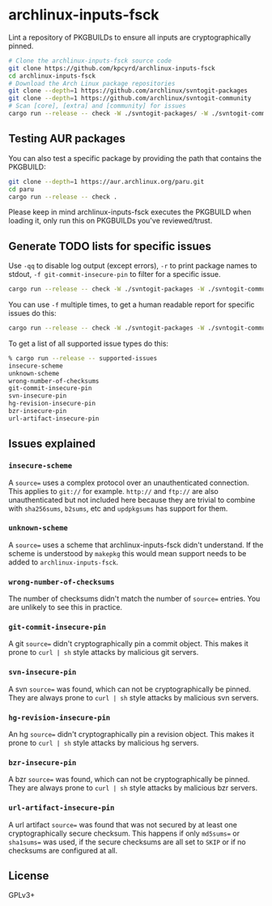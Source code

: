 # archlinux-inputs-fsck

Lint a repository of PKGBUILDs to ensure all inputs are cryptographically pinned.

```sh
# Clone the archlinux-inputs-fsck source code
git clone https://github.com/kpcyrd/archlinux-inputs-fsck
cd archlinux-inputs-fsck
# Download the Arch Linux package repositories
git clone --depth=1 https://github.com/archlinux/svntogit-packages
git clone --depth=1 https://github.com/archlinux/svntogit-community
# Scan [core], [extra] and [community] for issues
cargo run --release -- check -W ./svntogit-packages/ -W ./svntogit-community/
```

## Testing AUR packages

You can also test a specific package by providing the path that contains the PKGBUILD:

```sh
git clone --depth=1 https://aur.archlinux.org/paru.git
cd paru
cargo run --release -- check .
```

Please keep in mind archlinux-inputs-fsck executes the PKGBUILD when loading it, only run this on PKGBUILDs you've reviewed/trust.

## Generate TODO lists for specific issues

Use `-qq` to disable log output (except errors), `-r` to print package names to stdout, `-f git-commit-insecure-pin` to filter for a specific issue.

```sh
cargo run --release -- check -W ./svntogit-packages -W ./svntogit-community -qqrf git-commit-insecure-pin
```

You can use `-f` multiple times, to get a human readable report for specific issues do this:

```sh
cargo run --release -- check -W ./svntogit-packages -W ./svntogit-community -q -f git-commit-insecure-pin -f svn-insecure-pin
```

To get a list of all supported issue types do this:

```sh
% cargo run --release -- supported-issues
insecure-scheme
unknown-scheme
wrong-number-of-checksums
git-commit-insecure-pin
svn-insecure-pin
hg-revision-insecure-pin
bzr-insecure-pin
url-artifact-insecure-pin
```

## Issues explained

### `insecure-scheme`

A `source=` uses a complex protocol over an unauthenticated connection. This applies to `git://` for example. `http://` and `ftp://` are also unauthenticated but not included here because they are trivial to combine with `sha256sums`, `b2sums`, etc and `updpkgsums` has support for them.

### `unknown-scheme`

A `source=` uses a scheme that archlinux-inputs-fsck didn't understand. If the scheme is understood by `makepkg` this would mean support needs to be added to `archlinux-inputs-fsck`.

### `wrong-number-of-checksums`

The number of checksums didn't match the number of `source=` entries. You are unlikely to see this in practice.

### `git-commit-insecure-pin`

A git `source=` didn't cryptographically pin a commit object. This makes it prone to `curl | sh` style attacks by malicious git servers.

### `svn-insecure-pin`

A svn `source=` was found, which can not be cryptographically be pinned. They are always prone to `curl | sh` style attacks by malicious svn servers.

### `hg-revision-insecure-pin`

An hg `source=` didn't cryptographically pin a revision object. This makes it prone to `curl | sh` style attacks by malicious hg servers.

### `bzr-insecure-pin`

A bzr `source=` was found, which can not be cryptographically be pinned. They are always prone to `curl | sh` style attacks by malicious bzr servers.

### `url-artifact-insecure-pin`

A url artifact `source=` was found that was not secured by at least one cryptographically secure checksum. This happens if only `md5sums=` or `sha1sums=` was used, if the secure checksums are all set to `SKIP` or if no checksums are configured at all.

## License

GPLv3+
